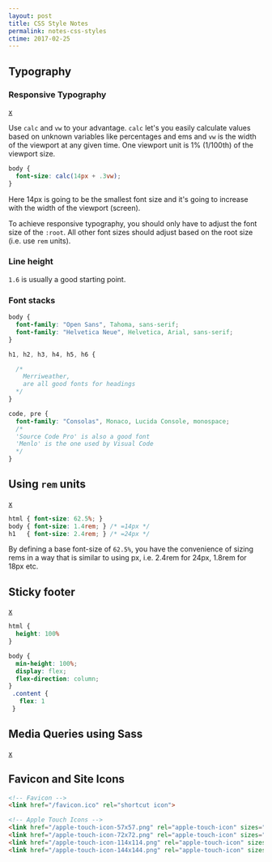 ```yaml
---
layout: post
title: CSS Style Notes
permalink: notes-css-styles
ctime: 2017-02-25
---
```


## Typography

### Responsive Typography
[x](https://developer.mozilla.org/en/docs/Web/CSS/length)

Use `calc` and `vw` to your advantage. `calc` let's you easily calculate values based on unknown variables like percentages and ems and `vw` is the width of the viewport at any given time. One viewport unit is 1% (1/100th) of the viewport size.

```css
body {
  font-size: calc(14px + .3vw);
}
```

Here 14px is going to be the smallest font size and it's going to increase with the width of the viewport (screen).

To achieve responsive typography, you should only have to adjust the font size of the `:root`. All other font sizes should adjust based on the root size (i.e. use `rem` units). 

### Line height

`1.6` is usually a good starting point.

### Font stacks

```css
body {
  font-family: "Open Sans", Tahoma, sans-serif;
  font-family: "Helvetica Neue", Helvetica, Arial, sans-serif;
}

h1, h2, h3, h4, h5, h6 {

  /* 
    Merriweather,
    are all good fonts for headings
  */
}

code, pre {
  font-family: "Consolas", Monaco, Lucida Console, monospace;
  /* 
  'Source Code Pro' is also a good font
  'Menlo' is the one used by Visual Code
  */
}
```



## Using `rem` units
[x](https://snook.ca/archives/html_and_css/font-size-with-rem)

```css
html { font-size: 62.5%; } 
body { font-size: 1.4rem; } /* =14px */
h1   { font-size: 2.4rem; } /* =24px */
```
By defining a base font-size of `62.5%`, you have the convenience of sizing rems in a way that is similar to using px, i.e. 2.4rem for 24px, 1.8rem for 18px etc.


## Sticky footer
[x](https://css-tricks.com/couple-takes-sticky-footer/)

```css
html {
  height: 100%
}

body {
  min-height: 100%;
  display: flex;
  flex-direction: column;
}
 .content {
   flex: 1
 }
```

## Media Queries using Sass
[x](http://thesassway.com/intermediate/responsive-web-design-in-sass-using-media-queries-in-sass-32)

## Favicon and Site Icons

```html
<!-- Favicon -->
<link href="/favicon.ico" rel="shortcut icon">

<!-- Apple Touch Icons -->
<link href="/apple-touch-icon-57x57.png" rel="apple-touch-icon" sizes="57x57" type="image/png">
<link href="/apple-touch-icon-72x72.png" rel="apple-touch-icon" sizes="72x72" type="image/png">
<link href="/apple-touch-icon-114x114.png" rel="apple-touch-icon" sizes="114x114" type="image/png">
<link href="/apple-touch-icon-144x144.png" rel="apple-touch-icon" sizes="144x144" type="image/png">
```